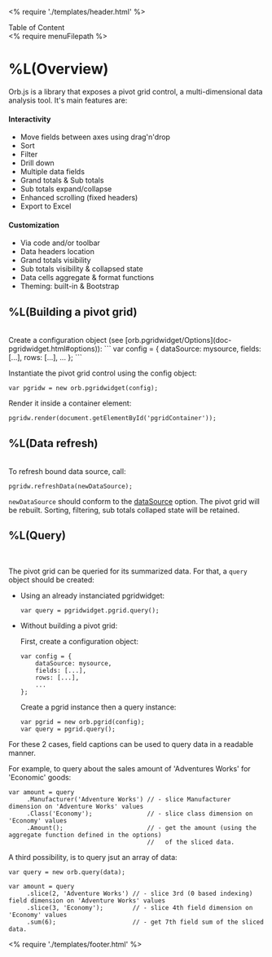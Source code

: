 <% require './templates/header.html' %>

<div id="sidenav" class="menu">
<div class="tc"><i class="fa fa-bars"></i>Table of Content</div>
<% require menuFilepath %>
</div>

<div class="content">

# %L(Overview)

Orb.js is a library that exposes a pivot grid control, a multi-dimensional data analysis tool. It's main features are:

#### Interactivity

- Move fields between axes using drag'n'drop
- Sort
- Filter
- Drill down
- Multiple data fields
- Grand totals & Sub totals
- Sub totals expand/collapse
- Enhanced scrolling (fixed headers)
- Export to Excel

#### Customization

- Via code and/or toolbar
- Data headers location
- Grand totals visibility
- Sub totals visibility & collapsed state
- Data cells aggregate & format functions
- Theming: built-in & Bootstrap


## %L(Building a pivot grid)

<br/>
Create a configuration object (see [orb.pgridwidget/Options](doc-pgridwidget.html#options)):
```
var config = {
    dataSource: mysource,
    fields: [...],
    rows: [...],
    ...
};
```

Instantiate the pivot grid control using the config object:

    var pgridw = new orb.pgridwidget(config);

Render it inside a container element:

    pgridw.render(document.getElementById('pgridContainer'));

## %L(Data refresh)
<br/>
To refresh bound data source, call:

    pgridw.refreshData(newDataSource);

`newDataSource` should conform to the [dataSource](doc-pgridwidget.html#datasource) option. The pivot grid will be rebuilt. Sorting, filtering, sub totals collaped state will be retained.
<br/>
## %L(Query)
<br/>

The pivot grid can be queried for its summarized data. For that, a `query` object should be created:

- Using an already instanciated pgridwidget:

      var query = pgridwidget.pgrid.query();

- Without building a pivot grid:

  First, create a configuration object:

      var config = {
          dataSource: mysource,
          fields: [...],
          rows: [...],
          ...
      };

  Create a pgrid instance then a query instance:

      var pgrid = new orb.pgrid(config);
      var query = pgrid.query();

For these 2 cases, field captions can be used to query data in a readable manner.

For example, to query about the sales amount of 'Adventures Works' for 'Economic' goods:

    var amount = query
         .Manufacturer('Adventure Works') // - slice Manufacturer dimension on 'Adventure Works' values
         .Class('Economy');               // - slice class dimension on 'Economy' values
         .Amount();                       // - get the amount (using the aggregate function defined in the options)
                                          //   of the sliced data.


A third possibility, is to query jsut an array of data:

    var query = new orb.query(data);

    var amount = query
         .slice(2, 'Adventure Works') // - slice 3rd (0 based indexing) field dimension on 'Adventure Works' values
         .slice(3, 'Economy');        // - slice 4th field dimension on 'Economy' values
         .sum(6);                     // - get 7th field sum of the sliced data.

</div>

<% require './templates/footer.html' %>
